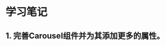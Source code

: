 <!--
 * @Descripttion: 
 * @version: 
 * @Author: voanit
 * @Date: 2020-09-27 18:37:12
 * @LastEditors: voanit
 * @LastEditTime: 2021-01-24 16:21:08
-->
# 学习笔记

## 1. 完善Carousel组件并为其添加更多的属性。